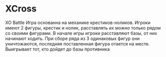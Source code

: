# XCross
XO Battle
Игра основанна на механике крестиков-ноликов.
Игроки имеют 2 фигуры, крестик и нолик, расставлять их можно только рядом со своими фигурами.
В начале игры игроки расставляют базы, от них начинают ходить.
При сборе ряда из 3 одинаковых фигур они уничтожаются, последняя поставленная фигура отается на месте.
Выигрывает тот, кто дойдет до базы противника

